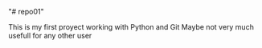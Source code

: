 "# repo01" 

This is my first proyect working with Python and Git
Maybe not very much usefull for any other user
